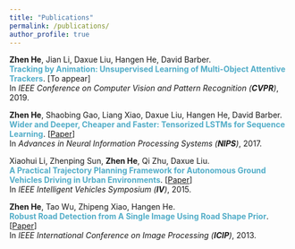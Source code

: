 ```yaml
---
title: "Publications"
permalink: /publications/
author_profile: true
---
```



**Zhen He**, Jian Li, Daxue Liu, Hangen He, David Barber.<br>
**<span style="color:#52adc8">Tracking by Animation: Unsupervised Learning of Multi-Object Attentive Trackers</span>**. [To appear]<br>
In <i>IEEE Conference on Computer Vision and Pattern Recognition (**CVPR**)</i>, 2019.

**Zhen He**, Shaobing Gao, Liang Xiao, Daxue Liu, Hangen He, David Barber.<br>
**<span style="color:#52adc8">Wider and Deeper, Cheaper and Faster: Tensorized LSTMs for Sequence Learning</span>**. [[Paper](http://papers.nips.cc/paper/6606-wider-and-deeper-cheaper-and-faster-tensorized-lstms-for-sequence-learning)]<br>
In <i>Advances in Neural Information Processing Systems (**NIPS**)</i>, 2017.

Xiaohui Li, Zhenping Sun, **Zhen He**, Qi Zhu, Daxue Liu.<br>
**<span style="color:#52adc8">A Practical Trajectory Planning Framework for Autonomous Ground Vehicles Driving in Urban Environments</span>**. [[Paper](https://www.researchgate.net/publication/303406602_A_Practical_Trajectory_Planning_Framework_for_Autonomous_Ground_Vehicles_Driving_in_Urban_Environments.pdf)]<br>
In <i>IEEE Intelligent Vehicles Symposium (**IV**)</i>, 2015.

**Zhen He**, Tao Wu, Zhipeng Xiao, Hangen He.<br>
**<span style="color:#52adc8">Robust Road Detection from A Single Image Using Road Shape Prior</span>**. [[Paper](https://www.researchgate.net/profile/Zhen_He21/publication/271554662_Robust_road_detection_from_a_single_image_using_road_shape_prior/links/5741eed108ae298602ee2702.pdf)]<br>
In <i>IEEE International Conference on Image Processing (**ICIP**)</i>, 2013.
